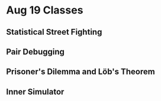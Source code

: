 # Aug 19 Classes

## Statistical Street Fighting

## Pair Debugging

## Prisoner's Dilemma and Löb's Theorem

## Inner Simulator
